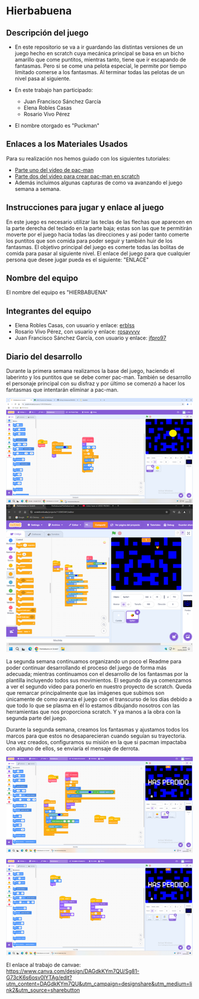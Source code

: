 
# Hierbabuena

## Descripción del juego

 - En este repositorio se va a ir guardando las distintas versiones de un juego hecho en scratch cuya mecánica principal se basa en un bicho amarillo que come puntitos, mientras tanto, tiene que ir escapando de fantasmas. Pero si se come una pelota especial, le permite por tiempo limitado comerse a los fantasmas. Al terminar todas las pelotas de un nivel pasa al siguiente.
 - En este trabajo han participado:
	 - Juan Francisco Sánchez García
	 - Elena Robles Casas 
	 - Rosario Vivo Pérez

-  El nombre otorgado es "Puckman"


## Enlaces a los Materiales Usados

Para su realización nos hemos guiado con los siguientes tutoriales:
 - [Parte uno del video de pac-man](https://www.youtube.com/watch?v=nRkC6GpDKjQ)
 - [Parte dos del video para crear pac-man en scratch](https://www.youtube.com/watch?v=wUzN7DxgTxA&pp=ygUfY29tbyBoYWNlciBlbCBqdWVnbyBkZSBwYWNtYW4gMg==)
 - Además incluimos algunas capturas de como va avanzando el juego semana a semana.

## Instrucciones para jugar y enlace al juego
En este juego es necesario utilizar las teclas de las flechas que aparecen en la parte derecha del teclado en la parte baja; estas son las que te permitirán moverte por el juego hacia todas las direcciones y así poder tanto comerte los puntitos que son comida para poder seguir y también huir de los fantasmas. 
El objetivo principal del juego es comerte todas las bolitas de comida para pasar al siguiente nivel.
El enlace del juego para que cualquier persona que desee jugar pueda es el siguiente: "ENLACE"

## Nombre del equipo
El nombre del equipo es "HIERBABUENA"

## Integrantes del equipo
   - Elena Robles Casas, con usuario y enlace: [erblss](https://github.com/erblss)
 - Rosario Vivo Pérez, con usuario y enlace: [rosavvvv](https://github.com/rosavvvv)
 - Juan Francisco Sánchez García, con usuario y enlace:  [jfpro97](https://github.com/jfpro97) 

## Diario del desarrollo
Durante la primera semana realizamos la base del juego, haciendo el laberinto y los puntitos que se debe comer pac-man. También se desarrollo el personaje principal con su disfraz y por último se comenzó a hacer los fantasmas que intentarán eliminar a pac-man. 

![enter image description here](https://raw.githubusercontent.com/erblss/Hierbabuena/refs/heads/main/imagenes/Captura%20de%20pantalla%202025-01-14.png)
![](https://raw.githubusercontent.com/erblss/Hierbabuena/refs/heads/main/imagenes/Captura%20de%20pantalla%202025-01-15%20100130.png)


La segunda semana continuamos organizando un poco el Readme para poder continuar desarrollando el proceso del juego de forma más adecuada; mientras continuamos con el desarrollo de los fantasmas por la plantilla incluyendo todos sus movimientos. El segundo día ya comenzamos a ver el segundo video para ponerlo en nuestro proyecto de scratch. Queda que remarcar principalmente que las imágenes que subimos son únicamente de como avanza el juego con el transcurso de los días debido a que todo lo que se plasma en él lo estamos dibujando nosotros con las herramientas que nos proporciona scratch. Y ya manos a la obra con la segunda parte del juego.


Durante la segunda semana, creamos los fantasmas y ajustamos todos los marcos para que estos no desaparecieran cuando seguían su trayectoria. Una vez creados, configuramos su misión en la que si pacman impactaba con alguno de ellos, se enviaría el mensaje de derrota.

![enter image description here](https://raw.githubusercontent.com/erblss/Hierbabuena/refs/heads/main/imagenes/Captura%20de%20pantalla%202025-01-22%20094229.png)
 
![enter image description here](https://raw.githubusercontent.com/erblss/Hierbabuena/refs/heads/main/imagenes/Captura%20de%20pantalla%202025-01-22%20094353.png)

El enlace al trabajo de canvae: https://www.canva.com/design/DAGdkKYm7QU/Sg81-G73cK6s6osv0lYTAg/edit?utm_content=DAGdkKYm7QU&utm_campaign=designshare&utm_medium=link2&utm_source=sharebutton
